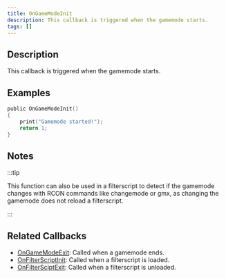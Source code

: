 ```yaml
---
title: OnGameModeInit
description: This callback is triggered when the gamemode starts.
tags: []
---
```


## Description

This callback is triggered when the gamemode starts.

## Examples

```c
public OnGameModeInit()
{
    print("Gamemode started!");
    return 1;
}
```

## Notes

:::tip

This function can also be used in a filterscript to detect if the gamemode changes with RCON commands like changemode or gmx, as changing the gamemode does not reload a filterscript.

:::

## Related Callbacks

- [OnGameModeExit](OnGameModeExit): Called when a gamemode ends.
- [OnFilterScriptInit](OnFilterScriptInit): Called when a filterscript is loaded.
- [OnFilterSciptExit](OnFilterScriptExit): Called when a filterscript is unloaded.

